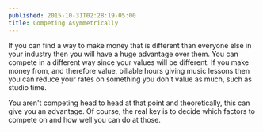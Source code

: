 ```yaml
---
published: 2015-10-31T02:28:19-05:00
title: Competing Asymmetrically
---
```

If you can find a way to make money that is different than everyone else in your industry then you will have a huge advantage over them. You can compete in a different way since your values will be different. If you make money from, and therefore value, billable hours giving music lessons then you can reduce your rates on something you don't value as much, such as studio time.

You aren't competing head to head at that point and theoretically, this can give you an advantage. Of course, the real key is to decide which factors to compete on and how well you can do at those.